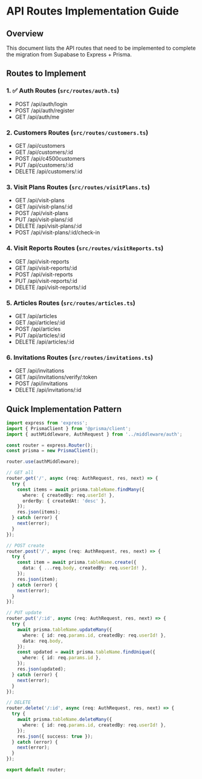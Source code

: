 # API Routes Implementation Guide

## Overview
This document lists the API routes that need to be implemented to complete the migration from Supabase to Express + Prisma.

## Routes to Implement

### 1. ✅ Auth Routes (`src/routes/auth.ts`)
- POST /api/auth/login
- POST /api/auth/register
- GET /api/auth/me

### 2. Customers Routes (`src/routes/customers.ts`)
- GET /api/customers
- GET /api/customers/:id
- POST /api/c4500customers
- PUT /api/customers/:id
- DELETE /api/customers/:id

### 3. Visit Plans Routes (`src/routes/visitPlans.ts`)
- GET /api/visit-plans
- GET /api/visit-plans/:id
- POST /api/visit-plans
- PUT /api/visit-plans/:id
- DELETE /api/visit-plans/:id
- POST /api/visit-plans/:id/check-in

### 4. Visit Reports Routes (`src/routes/visitReports.ts`)
- GET /api/visit-reports
- GET /api/visit-reports/:id
- POST /api/visit-reports
- PUT /api/visit-reports/:id
- DELETE /api/visit-reports/:id

### 5. Articles Routes (`src/routes/articles.ts`)
- GET /api/articles
- GET /api/articles/:id
- POST /api/articles
- PUT /api/articles/:id
- DELETE /api/articles/:id

### 6. Invitations Routes (`src/routes/invitations.ts`)
- GET /api/invitations
- GET /api/invitations/verify/:token
- POST /api/invitations
- DELETE /api/invitations/:id

## Quick Implementation Pattern

```typescript
import express from 'express';
import { PrismaClient } from '@prisma/client';
import { authMiddleware, AuthRequest } from '../middleware/auth';

const router = express.Router();
const prisma = new PrismaClient();

router.use(authMiddleware);

// GET all
router.get('/', async (req: AuthRequest, res, next) => {
  try {
    const items = await prisma.tableName.findMany({
      where: { createdBy: req.userId! },
      orderBy: { createdAt: 'desc' },
    });
    res.json(items);
  } catch (error) {
    next(error);
  }
});

// POST create
router.post('/', async (req: AuthRequest, res, next) => {
  try {
    const item = await prisma.tableName.create({
      data: { ...req.body, createdBy: req.userId! },
    });
    res.json(item);
  } catch (error) {
    next(error);
  }
});

// PUT update
router.put('/:id', async (req: AuthRequest, res, next) => {
  try {
    await prisma.tableName.updateMany({
      where: { id: req.params.id, createdBy: req.userId! },
      data: req.body,
    });
    const updated = await prisma.tableName.findUnique({
      where: { id: req.params.id },
    });
    res.json(updated);
  } catch (error) {
    next(error);
  }
});

// DELETE
router.delete('/:id', async (req: AuthRequest, res, next) => {
  try {
    await prisma.tableName.deleteMany({
      where: { id: req.params.id, createdBy: req.userId! },
    });
    res.json({ success: true });
  } catch (error) {
    next(error);
  }
});

export default router;
```

